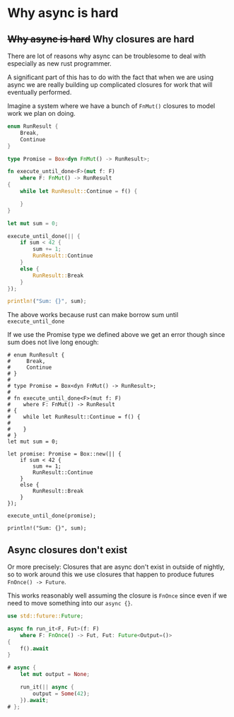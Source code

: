 # Why async is hard

## ~~Why async is hard~~ Why closures are hard

There are lot of reasons why async can be troublesome to deal with especially as new rust programmer.

A significant part of this has to do with the fact that when we are using async we are really building up complicated closures for work that will eventually performed.

Imagine a system where we have a bunch of `FnMut()` closures to model work we plan on doing.

```rust
enum RunResult {
    Break,
    Continue
}

type Promise = Box<dyn FnMut() -> RunResult>;

fn execute_until_done<F>(mut f: F)
    where F: FnMut() -> RunResult
{
    while let RunResult::Continue = f() {

    }
}

let mut sum = 0;

execute_until_done(|| {
    if sum < 42 {
        sum += 1;
        RunResult::Continue
    }
    else {
        RunResult::Break
    }
});

println!("Sum: {}", sum);
```

The above works because rust can make borrow sum until `execute_until_done`

If we use the Promise type we defined above we get an error though since sum does not live long enough:

```rust,ignore
# enum RunResult {
#     Break,
#     Continue
# }
#
# type Promise = Box<dyn FnMut() -> RunResult>;
#
# fn execute_until_done<F>(mut f: F)
#    where F: FnMut() -> RunResult
# {
#    while let RunResult::Continue = f() {
#
#    }
# }
let mut sum = 0;

let promise: Promise = Box::new(|| {
    if sum < 42 {
        sum += 1;
        RunResult::Continue
    }
    else {
        RunResult::Break
    }
});

execute_until_done(promise);

println!("Sum: {}", sum);

```

## Async closures don't exist

Or more precisely: Closures that are async don't exist in outside of nightly, so to work around this we use closures that happen to produce futures `FnOnce() -> Future`.

This works reasonably well assuming the closure is `FnOnce` since even if we need to move something into our `async {}`.

```rust
use std::future::Future;

async fn run_it<F, Fut>(f: F)
    where F: FnOnce() -> Fut, Fut: Future<Output=()>
{
    f().await
}

# async {
    let mut output = None;

    run_it(|| async {
        output = Some(42);
    }).await;
# };
```

